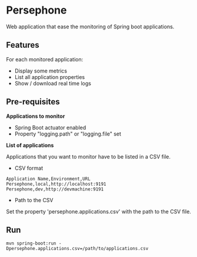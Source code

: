 # Persephone

Web application that ease the monitoring of Spring boot applications.

## Features

For each monitored application:
* Display some metrics
* List all application properties
* Show / download real time logs

## Pre-requisites

**Applications to monitor**

* Spring Boot actuator enabled 
* Property "logging.path" or "logging.file" set

**List of applications**

Applications that you want to monitor have to be listed in a CSV file.

* CSV format

```
Application Name,Environment,URL
Persephone,local,http://localhost:9191
Persephone,dev,http://devmachine:9191
```

* Path to the CSV

Set the property 'persephone.applications.csv' with the path to the CSV file. 

## Run

`mvn spring-boot:run -Dpersephone.applications.csv=/path/to/applications.csv`